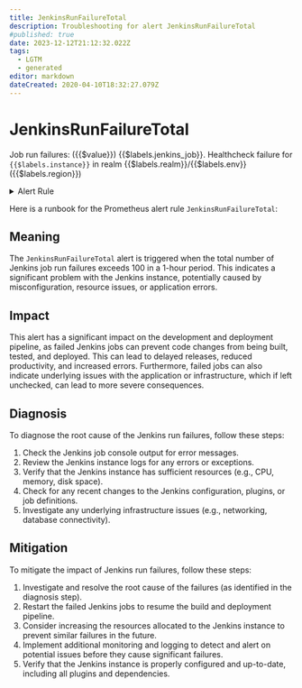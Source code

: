 ```yaml
---
title: JenkinsRunFailureTotal
description: Troubleshooting for alert JenkinsRunFailureTotal
#published: true
date: 2023-12-12T21:12:32.022Z
tags: 
  - LGTM
  - generated
editor: markdown
dateCreated: 2020-04-10T18:32:27.079Z
---
```


# JenkinsRunFailureTotal

Job run failures: ({{$value}}) {{$labels.jenkins_job}}. Healthcheck failure for `{{$labels.instance}}` in realm {{$labels.realm}}/{{$labels.env}} ({{$labels.region}})

<details>
  <summary>Alert Rule</summary>

{{% rule "jenkins/metric-plugin.yml" "JenkinsRunFailureTotal" %}}

{{% comment %}}

```yaml
alert: JenkinsRunFailureTotal
expr: delta(jenkins_runs_failure_total[1h]) > 100
for: 0m
labels:
    severity: warning
annotations:
    summary: Jenkins run failure total (instance {{ $labels.instance }})
    description: |-
        Job run failures: ({{$value}}) {{$labels.jenkins_job}}. Healthcheck failure for `{{$labels.instance}}` in realm {{$labels.realm}}/{{$labels.env}} ({{$labels.region}})
          VALUE = {{ $value }}
          LABELS = {{ $labels }}
    runbook: https://github.com/srerun/prometheus-alerts/blob/main/content/runbooks/metric-plugin/JenkinsRunFailureTotal.md

```

{{% /comment %}}

</details>


Here is a runbook for the Prometheus alert rule `JenkinsRunFailureTotal`:

## Meaning

The `JenkinsRunFailureTotal` alert is triggered when the total number of Jenkins job run failures exceeds 100 in a 1-hour period. This indicates a significant problem with the Jenkins instance, potentially caused by misconfiguration, resource issues, or application errors.

## Impact

This alert has a significant impact on the development and deployment pipeline, as failed Jenkins jobs can prevent code changes from being built, tested, and deployed. This can lead to delayed releases, reduced productivity, and increased errors. Furthermore, failed jobs can also indicate underlying issues with the application or infrastructure, which if left unchecked, can lead to more severe consequences.

## Diagnosis

To diagnose the root cause of the Jenkins run failures, follow these steps:

1. Check the Jenkins job console output for error messages.
2. Review the Jenkins instance logs for any errors or exceptions.
3. Verify that the Jenkins instance has sufficient resources (e.g., CPU, memory, disk space).
4. Check for any recent changes to the Jenkins configuration, plugins, or job definitions.
5. Investigate any underlying infrastructure issues (e.g., networking, database connectivity).

## Mitigation

To mitigate the impact of Jenkins run failures, follow these steps:

1. Investigate and resolve the root cause of the failures (as identified in the diagnosis step).
2. Restart the failed Jenkins jobs to resume the build and deployment pipeline.
3. Consider increasing the resources allocated to the Jenkins instance to prevent similar failures in the future.
4. Implement additional monitoring and logging to detect and alert on potential issues before they cause significant failures.
5. Verify that the Jenkins instance is properly configured and up-to-date, including all plugins and dependencies.